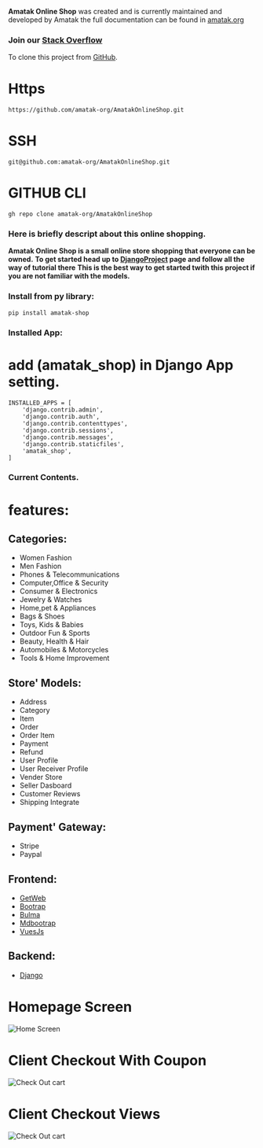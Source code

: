 __Amatak Online Shop__ was created and is currently maintained and developed by Amatak the full documentation can be found in
[amatak.org](https://amatak.org/docs/projects/AmatakOnlineShop)

### Join our  [Stack Overflow](https://stackoverflow.com/users/22269946/amatak)

To clone this project from 
[GitHub](https://github.com/amatak-org/AmatakOnlineShop).


# Https
````Https
https://github.com/amatak-org/AmatakOnlineShop.git
````
# SSH
````SSH
git@github.com:amatak-org/AmatakOnlineShop.git
````
# GITHUB CLI
````GITHUB CLI
gh repo clone amatak-org/AmatakOnlineShop
````

### Here is briefly descript about this online shopping.



__Amatak Online Shop is a small online store shopping that everyone can be owned.__
__To get started head up to [DjangoProject](https://www.djangoproject.com/) page and follow all the way of tutorial there__
__This is the best way to get started twith this project if you are not familiar with the models.__

### Install from py library:

````
pip install amatak-shop
````

### Installed App:
# add (amatak_shop) in Django App setting.

````
INSTALLED_APPS = [
    'django.contrib.admin',
    'django.contrib.auth',
    'django.contrib.contenttypes',
    'django.contrib.sessions',
    'django.contrib.messages',
    'django.contrib.staticfiles',
    'amatak_shop',
]
````


### Current Contents.
# features:
## Categories:

- Women Fashion
- Men Fashion
- Phones & Telecommunications
- Computer,Office & Security
- Consumer & Electronics
- Jewelry & Watches
- Home,pet & Appliances
- Bags & Shoes
- Toys, Kids & Babies
- Outdoor Fun & Sports
- Beauty, Health & Hair
- Automobiles & Motorcycles
- Tools & Home Improvement

## Store' Models:
- Address
- Category
- Item
- Order
- Order Item
- Payment
- Refund
- User Profile
- User Receiver Profile
- Vender Store
- Seller Dasboard
- Customer Reviews
- Shipping Integrate
## Payment' Gateway:
- Stripe
- Paypal

## Frontend:
- [GetWeb](https://getweb.dev/)
- [Bootrap](https://getbootstrap.com/)
- [Bulma](https://bulma.io/)
- [Mdbootrap](https://mdbootstrap.com/)
- [VuesJs](https://vuejs.org/)


## Backend:
- [Django](https://www.djangoproject.com/)


# Homepage Screen
![Home Screen](https://pub-3f83785b7aa64195b0afb81d8ef9ca5c.r2.dev/Images/cdn.amatak.org/screenshot.png)

# Client Checkout With Coupon
![Check Out cart](https://pub-3f83785b7aa64195b0afb81d8ef9ca5c.r2.dev/Images/cdn.amatak.org/screenshot_checkout_with_coupon.png)

# Client Checkout Views
![Check Out cart](https://pub-3f83785b7aa64195b0afb81d8ef9ca5c.r2.dev/Images/cdn.amatak.org/screenshot_checkout.png)